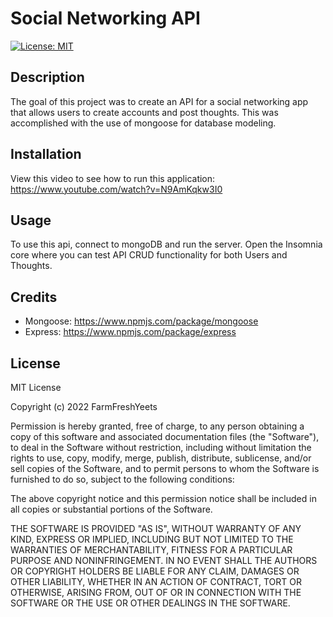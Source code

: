 # Social Networking API
[![License: MIT](https://img.shields.io/badge/License-MIT-yellow.svg)](https://opensource.org/licenses/MIT)
## Description 
The goal of this project was to create an API for a social networking app that allows users to create accounts and post thoughts. This was accomplished with the use of mongoose for database modeling.

## Installation
View this video to see how to run this application: https://www.youtube.com/watch?v=N9AmKqkw3I0

## Usage
To use this api, connect to mongoDB and run the server. Open the Insomnia core where you can test API CRUD functionality for both Users and Thoughts. 

## Credits
- Mongoose: https://www.npmjs.com/package/mongoose
- Express: https://www.npmjs.com/package/express

## License
MIT License

Copyright (c) 2022 FarmFreshYeets

Permission is hereby granted, free of charge, to any person obtaining a copy
of this software and associated documentation files (the "Software"), to deal
in the Software without restriction, including without limitation the rights
to use, copy, modify, merge, publish, distribute, sublicense, and/or sell
copies of the Software, and to permit persons to whom the Software is
furnished to do so, subject to the following conditions:

The above copyright notice and this permission notice shall be included in all
copies or substantial portions of the Software.

THE SOFTWARE IS PROVIDED "AS IS", WITHOUT WARRANTY OF ANY KIND, EXPRESS OR
IMPLIED, INCLUDING BUT NOT LIMITED TO THE WARRANTIES OF MERCHANTABILITY,
FITNESS FOR A PARTICULAR PURPOSE AND NONINFRINGEMENT. IN NO EVENT SHALL THE
AUTHORS OR COPYRIGHT HOLDERS BE LIABLE FOR ANY CLAIM, DAMAGES OR OTHER
LIABILITY, WHETHER IN AN ACTION OF CONTRACT, TORT OR OTHERWISE, ARISING FROM,
OUT OF OR IN CONNECTION WITH THE SOFTWARE OR THE USE OR OTHER DEALINGS IN THE
SOFTWARE.
